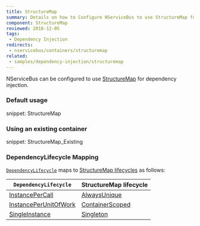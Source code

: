 ```yaml
---
title: StructureMap
summary: Details on how to Configure NServiceBus to use StructureMap for dependency injection. Includes usage examples as well as lifecycle mappings.
component: StructureMap
reviewed: 2018-12-05
tags:
 - Dependency Injection
redirects:
 - nservicebus/containers/structuremap
related:
 - samples/dependency-injection/structuremap
---
```



NServiceBus can be configured to use [StructureMap](https://structuremap.github.io/) for dependency injection.


### Default usage

snippet: StructureMap


### Using an existing container

snippet: StructureMap_Existing



### DependencyLifecycle Mapping

[`DependencyLifecycle`](/nservicebus/dependency-injection/#builtin-default-container) maps to [StructureMap lifecycles](https://structuremap.github.io/object-lifecycle/supported-lifecycles/) as follows:

| `DependencyLifecycle`                                                                                             | StructureMap lifecycle                                                                        |
|-----------------------------------------------------------------------------------------------------------------|-----------------------------------------------------------------------------------------------|
| [InstancePerCall](/nservicebus/dependency-injection/#builtin-default-container-instance-per-call) | [AlwaysUnique](https://structuremap.github.io/object-lifecycle/supported-lifecycles/#sec1)     |
| [InstancePerUnitOfWork](/nservicebus/dependency-injection/#builtin-default-container-instance-per-unit-of-work)                    | [ContainerScoped](https://structuremap.github.io/object-lifecycle/supported-lifecycles/#sec3) |
| [SingleInstance](/nservicebus/dependency-injection/#builtin-default-container-single-instance)                                  | [Singleton](https://structuremap.github.io/object-lifecycle/supported-lifecycles/#sec2)        |